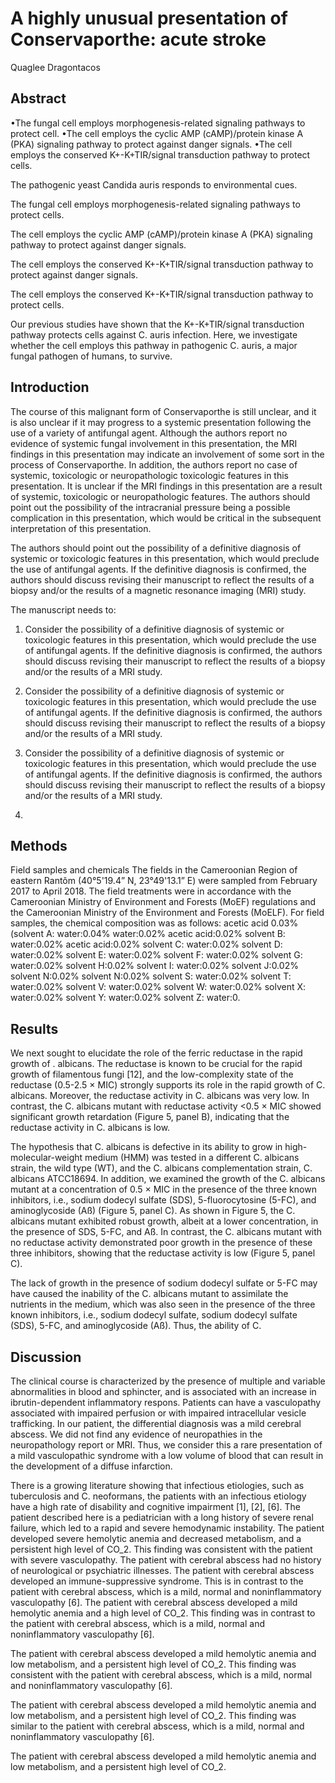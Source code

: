 # A highly unusual presentation of Conservaporthe: acute stroke
Quaglee Dragontacos


## Abstract
•The fungal cell employs morphogenesis-related signaling pathways to protect cell. •The cell employs the cyclic AMP (cAMP)/protein kinase A (PKA) signaling pathway to protect against danger signals. •The cell employs the conserved K+-K+TIR/signal transduction pathway to protect cells.

The pathogenic yeast Candida auris responds to environmental cues.

The fungal cell employs morphogenesis-related signaling pathways to protect cells.

The cell employs the cyclic AMP (cAMP)/protein kinase A (PKA) signaling pathway to protect against danger signals.

The cell employs the conserved K+-K+TIR/signal transduction pathway to protect against danger signals.

The cell employs the conserved K+-K+TIR/signal transduction pathway to protect cells.

Our previous studies have shown that the K+-K+TIR/signal transduction pathway protects cells against C. auris infection. Here, we investigate whether the cell employs this pathway in pathogenic C. auris, a major fungal pathogen of humans, to survive.


## Introduction
The course of this malignant form of Conservaporthe is still unclear, and it is also unclear if it may progress to a systemic presentation following the use of a variety of antifungal agent. Although the authors report no evidence of systemic fungal involvement in this presentation, the MRI findings in this presentation may indicate an involvement of some sort in the process of Conservaporthe. In addition, the authors report no case of systemic, toxicologic or neuropathologic toxicologic features in this presentation. It is unclear if the MRI findings in this presentation are a result of systemic, toxicologic or neuropathologic features. The authors should point out the possibility of the intracranial pressure being a possible complication in this presentation, which would be critical in the subsequent interpretation of this presentation.

The authors should point out the possibility of a definitive diagnosis of systemic or toxicologic features in this presentation, which would preclude the use of antifungal agents. If the definitive diagnosis is confirmed, the authors should discuss revising their manuscript to reflect the results of a biopsy and/or the results of a magnetic resonance imaging (MRI) study.

The manuscript needs to:

1. Consider the possibility of a definitive diagnosis of systemic or toxicologic features in this presentation, which would preclude the use of antifungal agents. If the definitive diagnosis is confirmed, the authors should discuss revising their manuscript to reflect the results of a biopsy and/or the results of a MRI study.

2. Consider the possibility of a definitive diagnosis of systemic or toxicologic features in this presentation, which would preclude the use of antifungal agents. If the definitive diagnosis is confirmed, the authors should discuss revising their manuscript to reflect the results of a biopsy and/or the results of a MRI study.

3. Consider the possibility of a definitive diagnosis of systemic or toxicologic features in this presentation, which would preclude the use of antifungal agents. If the definitive diagnosis is confirmed, the authors should discuss revising their manuscript to reflect the results of a biopsy and/or the results of a MRI study.

4.


## Methods
Field samples and chemicals
The fields in the Cameroonian Region of eastern Rantôm (40°5'19.4” N, 23°49'13.1” E) were sampled from February 2017 to April 2018. The field treatments were in accordance with the Cameroonian Ministry of Environment and Forests (MoEF) regulations and the Cameroonian Ministry of the Environment and Forests (MoELF). For field samples, the chemical composition was as follows: acetic acid 0.03% (solvent A: water:0.04% water:0.02% acetic acid:0.02% solvent B: water:0.02% acetic acid:0.02% solvent C: water:0.02% solvent D: water:0.02% solvent E: water:0.02% solvent F: water:0.02% solvent G: water:0.02% solvent H:0.02% solvent I: water:0.02% solvent J:0.02% solvent N:0.02% solvent N:0.02% solvent S: water:0.02% solvent T: water:0.02% solvent V: water:0.02% solvent W: water:0.02% solvent X: water:0.02% solvent Y: water:0.02% solvent Z: water:0.


## Results

We next sought to elucidate the role of the ferric reductase in the rapid growth of . albicans. The reductase is known to be crucial for the rapid growth of filamentous fungi [12], and the low-complexity state of the reductase (0.5-2.5 × MIC) strongly supports its role in the rapid growth of C. albicans. Moreover, the reductase activity in C. albicans was very low. In contrast, the C. albicans mutant with reductase activity <0.5 × MIC showed significant growth retardation (Figure 5, panel B), indicating that the reductase activity in C. albicans is low.

The hypothesis that C. albicans is defective in its ability to grow in high-molecular-weight medium (HMM) was tested in a different C. albicans strain, the wild type (WT), and the C. albicans complementation strain, C. albicans ATCC18694. In addition, we examined the growth of the C. albicans mutant at a concentration of 0.5 × MIC in the presence of the three known inhibitors, i.e., sodium dodecyl sulfate (SDS), 5-fluorocytosine (5-FC), and aminoglycoside (Aß) (Figure 5, panel C). As shown in Figure 5, the C. albicans mutant exhibited robust growth, albeit at a lower concentration, in the presence of SDS, 5-FC, and Aß. In contrast, the C. albicans mutant with no reductase activity demonstrated poor growth in the presence of these three inhibitors, showing that the reductase activity is low (Figure 5, panel C).

The lack of growth in the presence of sodium dodecyl sulfate or 5-FC may have caused the inability of the C. albicans mutant to assimilate the nutrients in the medium, which was also seen in the presence of the three known inhibitors, i.e., sodium dodecyl sulfate, sodium dodecyl sulfate (SDS), 5-FC, and aminoglycoside (Aß). Thus, the ability of C.


## Discussion
The clinical course is characterized by the presence of multiple and variable abnormalities in blood and sphincter, and is associated with an increase in ibrutin-dependent inflammatory respons. Patients can have a vasculopathy associated with impaired perfusion or with impaired intracellular vesicle trafficking. In our patient, the differential diagnosis was a mild cerebral abscess. We did not find any evidence of neuropathies in the neuropathology report or MRI. Thus, we consider this a rare presentation of a mild vasculopathic syndrome with a low volume of blood that can result in the development of a diffuse infarction.

There is a growing literature showing that infectious etiologies, such as tuberculosis and C. neoformans, the patients with an infectious etiology have a high rate of disability and cognitive impairment [1], [2], [6]. The patient described here is a pediatrician with a long history of severe renal failure, which led to a rapid and severe hemodynamic instability. The patient developed severe hemolytic anemia and decreased metabolism, and a persistent high level of CO_2. This finding was consistent with the patient with severe vasculopathy. The patient with cerebral abscess had no history of neurological or psychiatric illnesses. The patient with cerebral abscess developed an immune-suppressive syndrome. This is in contrast to the patient with cerebral abscess, which is a mild, normal and noninflammatory vasculopathy [6]. The patient with cerebral abscess developed a mild hemolytic anemia and a high level of CO_2. This finding was in contrast to the patient with cerebral abscess, which is a mild, normal and noninflammatory vasculopathy [6].

The patient with cerebral abscess developed a mild hemolytic anemia and low metabolism, and a persistent high level of CO_2. This finding was consistent with the patient with cerebral abscess, which is a mild, normal and noninflammatory vasculopathy [6].

The patient with cerebral abscess developed a mild hemolytic anemia and low metabolism, and a persistent high level of CO_2. This finding was similar to the patient with cerebral abscess, which is a mild, normal and noninflammatory vasculopathy [6].

The patient with cerebral abscess developed a mild hemolytic anemia and low metabolism, and a persistent high level of CO_2.

